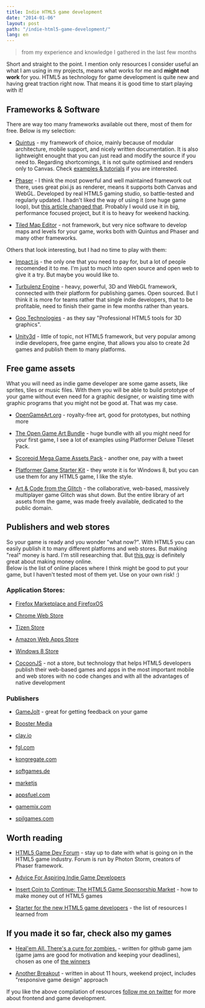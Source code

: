 ```yaml
---
title: Indie HTML5 game development
date: "2014-01-06"
layout: post
path: "/indie-html5-game-development/"
lang: en
---
```


> from my experience and knowledge I gathered in the last few months

Short and straight to the point. I mention only resources I consider useful an what I am using in my projects, means what works for me and **might not work** for you. HTML5 as technology for game development is quite new and having great traction right now. That means it is good time to start playing with it!


## Frameworks & Software

There are way too many frameworks available out there, most of them for free. Below is my selection:

- [Quintus](http://html5quintus.com/) - my framework of choice, mainly because of modular architecture, mobile support, and nicely written documentation. It is also lightweight enought that you can just read and modify the source if you need to. Regarding shortcomings, it is not quite optimised and renders only to Canvas. Check [examples & tutorials](http://html5quintus.com/documentation) if you are interested.

- [Phaser](http://phaser.io/) - I think the most powerful and well maintained framework out there, uses great pixi.js as renderer, means it supports both Canvas and WebGL. Developed by real HTML5 gaming studio, so battle-tested and regularly updated. I hadn't liked the way of using it (one huge game loop), but [this article changed that](http://toastedware.com/?p=258). Probably I would use it in big, performance focused project, but it is to heavy for weekend hacking.

- [Tiled Map Editor](http://www.mapeditor.org/index.html) - not framework, but very nice software to develop maps and levels for your game, works both with Quintus and Phaser and many other frameworks.

Others that look interesting, but I had no time to play with them:

- [Impact.js](http://impactjs.com/) - the only one that you need to pay for, but a lot of people recomended it to me. I'm just to much into open source and open web to give it a try. But maybe you would like to.

- [Turbulenz Engine](http://news.turbulenz.com/post/49430669886/turbulenz-engine-goes-open-source) - heavy, powerful, 3D and WebGL framework, connected with their platform for publishing games. Open sourced. But I think it is more for teams rather that single indie developers, that to be profitable, need to finish their game in few months rather than years.

- [Goo Technologies](http://www.gootechnologies.com/) - as they say "Professional HTML5 tools for 3D graphics".

- [Unity3d](http://unity3d.com/) - little of topic, not HTML5 framework, but very popular among indie developers, free game engine, that allows you also to create 2d games and publish them to many platforms.


## Free game assets

What you will need as indie game developer are some game assets, like sprites, tiles or music files. With them you will be able to build prototype of your game without even need for a graphic designer, or waisting time with graphic programs that you  might not be good at. That was my case.

- [OpenGameArt.org](http://opengameart.org/) - royalty-free art, good for prototypes, but nothing more

- [The Open Game Art Bundle](http://open.commonly.cc/) - huge bundle with all you might need for your first game, I see a lot of examples using Platformer Deluxe Tileset Pack.

- [Scoreoid Mega Game Assets Pack](http://scoreoid.net/community-promotion/) - another one, pay with a tweet

- [Platformer Game Starter Kit](http://wootstudio.ca/win8platstarter) - they wrote it is for Windows 8, but you can use them for any HTML5 game, I like the style.

- [Art & Code from the Glitch](http://www.glitchthegame.com/public-domain-game-art/) - the collaborative, web-based, massively multiplayer game Glitch was shut down. But the entire library of art assets from the game, was made freely available, dedicated to the public domain.


## Publishers and web stores

So your game is ready and you wonder "what now?". With HTML5 you can easily publish it to many different platforms and web stores. But making "real" money is hard. I'm still researching that. But [this guy](http://www.truevalhalla.com/blog/online-income-report-020-december-2013/) is definitely great about making money online.   
Below is the list of online places where I think might be good to put your game, but I haven't tested most of them yet. Use on your own risk! :)

### Application Stores:

- [Firefox Marketplace and FirefoxOS](https://marketplace.firefox.com/developers/)
- [Chrome Web Store](https://developers.google.com/chrome/web-store/docs/publish)
- [Tizen Store](https://developer.tizen.org/)
- [Amazon Web Apps Store](https://developer.amazon.com/sdk/webapps.html)
- [Windows 8 Store](http://msdn.microsoft.com/en-us/windows/apps/br230836)

- [CocoonJS](https://www.ludei.com/cocoonjs/) - not a store, but technology that helps HTML5 developers publish their web-based games and apps in the most important mobile and web stores with no code changes and with all the advantages of native development

### Publishers

- [GameJolt](http://gamejolt.com/) - great for getting feedback on your game
- [Booster Media](http://www.boostermedia.com/)
- [clay.io](http://clay.io/)

- [fgl.com](https://www.fgl.com/)
- [kongregate.com](http://developers.kongregate.com/)
- [softgames.de](http://softgames.de/developers/)
- [marketjs](http://www.marketjs.com/)
- [appsfuel.com](https://developer.appsfuel.com/)
- [gamemix.com](http://gamemix.com/developers/)
- [spilgames.com](http://www.spilgames.com/developers/)


## Worth reading

- [HTML5 Game Dev Forum](http://www.html5gamedevs.com/forum/9-news-and-links/) - stay up to date with what is going on in the HTML5 game industry. Forum is run by Photon Storm, creators of Phaser framework.

- [Advice For Aspiring Indie Game Developers](http://www.gamedev.net/page/resources/_/business/breaking-into-the-industry/advice-for-aspiring-indie-game-developers-r3231)

- [Insert Coin to Continue: The HTML5 Game Sponsorship Market](http://www.photonstorm.com/game-development/business/insert-coin-to-continue-the-html5-game-sponsorship-market) - how to make money out of HTML5 games

- [Starter for the new HTML5 game developers](http://html5devstarter.enclavegames.com/) -  the list of resources I learned from


## If you made it so far, check also my games

- [Heal'em All. There's a cure for zombies.](http://games.myviews.pl/heal-em-all/) - written for github game jam (game jams are good for motivation and keeping your deadlines), chosen as one of [the winners](https://github.com/blog/1731-github-game-off-ii-winners)

- [Another Breakout](http://games.myviews.pl/breakout/) - written in about 11 hours, weekend project, includes "responsive game design" approach


If you like the above compilation of resources [follow me on twitter](http://twitter.com/krzysu) for more about frontend and game development.
